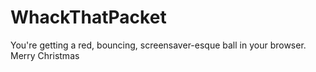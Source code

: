 # WhackThatPacket
You're getting a red, bouncing, screensaver-esque ball in your browser.
Merry Christmas

